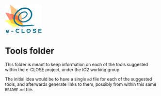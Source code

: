 ![](e-close-color.png)

# Tools folder

This folder is meant to keep information on each of the tools suggested
within the e-CLOSE project, under the IO2 working group.

The initial idea would be to have a single `md` file for each of the
suggested tools, and afterwards generate links to them, possibly
from within this same `README.md` file.

